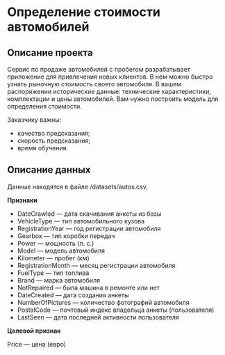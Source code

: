 # Определение стоимости автомобилей
## Описание проекта

Сервис по продаже автомобилей с пробегом разрабатывает приложение для привлечения новых клиентов. В нём можно быстро узнать рыночную стоимость своего автомобиля. В вашем распоряжении исторические данные: технические характеристики, комплектации и цены автомобилей. Вам нужно построить модель для определения стоимости.

Заказчику важны:

*	качество предсказания;
*	скорость предсказания;
*	время обучения.

## Описание данных

Данные находятся в файле /datasets/autos.csv.

**Признаки**

*	DateCrawled — дата скачивания анкеты из базы
*	VehicleType — тип автомобильного кузова
*	RegistrationYear — год регистрации автомобиля
*	Gearbox — тип коробки передач
*	Power — мощность (л. с.)
*	Model — модель автомобиля
*	Kilometer — пробег (км)
*	RegistrationMonth — месяц регистрации автомобиля
*	FuelType — тип топлива
*	Brand — марка автомобиля
*	NotRepaired — была машина в ремонте или нет
*	DateCreated — дата создания анкеты
*	NumberOfPictures — количество фотографий автомобиля
*	PostalCode — почтовый индекс владельца анкеты (пользователя)
*	LastSeen — дата последней активности пользователя

**Целевой признак**

Price — цена (евро)
